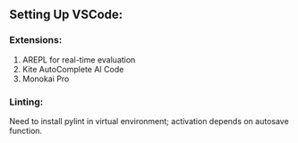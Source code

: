 ## Setting Up VSCode:
### Extensions:
1) AREPL for real-time evaluation
2) Kite AutoComplete AI Code
3) Monokai Pro

### Linting:
Need to install pylint in virtual environment; activation depends on autosave function. 
